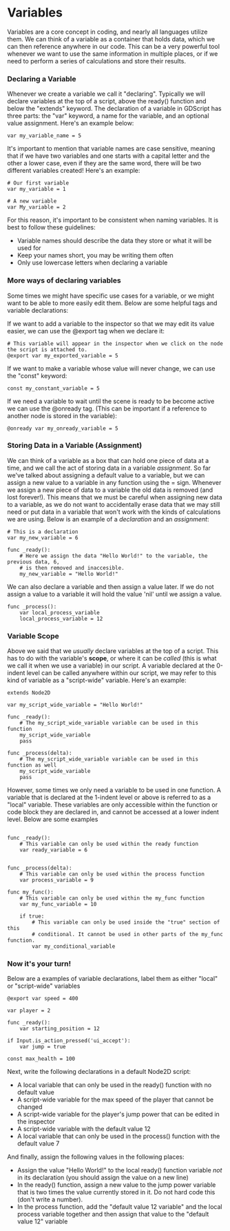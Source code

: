 # Variables

Variables are a core concept in coding, and nearly all languages utilize them. We can think of a variable as a container that holds data, which we can then reference anywhere in our code. This can be a very powerful tool whenever we want to use the same information in multiple places, or if we need to perform a series of calculations and store their results. 

### Declaring a Variable

Whenever we create a variable we call it "declaring". Typically we will declare variables at the top of a script, above the ready() function and below the "extends" keyword. The declaration of a variable in GDScript has three parts: the "var" keyword, a name for the variable, and an optional value assignment. Here's an example below:

```gdscript
var my_variable_name = 5
```

It's important to mention that variable names are case sensitive, meaning that if we have two variables and one starts with a capital letter and the other a lower case, even if they are the same word, there will be two different variables created! Here's an example:

```gdscript
# Our first variable
var my_variable = 1

# A new variable
var My_variable = 2
```

For this reason, it's important to be consistent when naming variables. It is best to follow these guidelines:

* Variable names should describe the data they store or what it will be used for
* Keep your names short, you may be writing them often
* Only use lowercase letters when declaring a variable

### More ways of declaring variables

Some times we might have specific use cases for a variable, or we might want to be able to more easily edit them. Below are some helpful tags and variable declarations:

If we want to add a variable to the inspector so that we may edit its value easier, we can use the @export tag when we declare it:

```gdscript
# This variable will appear in the inspector when we click on the node the script is attached to.
@export var my_exported_variable = 5
```

If we want to make a variable whose value will never change, we can use the "const" keyword:

```gdscript
const my_constant_variable = 5
```

If we need a variable to wait until the scene is ready to be become active we can use the @onready tag. (This can be important if a reference to another node is stored in the variable):

```gdscript
@onready var my_onready_variable = 5
```

### Storing Data in a Variable (Assignment)

We can think of a variable as a box that can hold one piece of data at a time, and we call the act of storing data in a variable *assignment*. So far we've talked about assigning a default value to a variable, but we can assign a new value to a variable in any function using the = sign. Whenever we assign a new piece of data to a variable the old data is removed (and lost forever!). This means that we must be careful when assigning new data to a variable, as we do not want to accidentally erase data that we may still need or put data in a variable that won't work with the kinds of calculations we are using. Below is an example of a *declaration* and an *assignment*:

```gdscript
# This is a declaration
var my_new_variable = 6

func _ready():
	# Here we assign the data "Hello World!" to the variable, the previous data, 6,
	# is then removed and inaccesible.
	my_new_variable = "Hello World!"
```

We can also declare a variable and then assign a value later. If we do not assign a value to a variable it will hold the value 'nil' until we assign a value.

```gdscript
func _process():
	var local_process_variable
	local_process_variable = 12
```
### Variable Scope

Above we said that we *usually* declare variables at the top of a script. This has to do with the variable's **scope**, or where it can be *called* (this is what we call it when we use a variable) in our script. A variable declared at the 0-indent level can be called anywhere within our script, we may refer to this kind of variable as a "script-wide" variable. Here's an example:

```gdscript
extends Node2D

var my_script_wide_variable = "Hello World!"

func _ready():
	# The my_script_wide_variable variable can be used in this function
	my_script_wide_variable
	pass

func _process(delta):
	# The my_script_wide_variable variable can be used in this function as well
	my_script_wide_variable
	pass
```

However, some times we only need a variable to be used in one function. A variable that is declared at the 1-indent level or above is referred to as a "local" variable. These variables are only accessible within the function or code block they are declared in, and cannot be accessed at a lower indent level. Below are some examples

```gdscript

func _ready():
	# This variable can only be used within the ready function
	var ready_variable = 6


func _process(delta):
	# This variable can only be used within the process function
	var process_variable = 9

func my_func():
	# This variable can only be used within the my_func function
	var my_func_variable = 10

	if true:
		# This variable can only be used inside the "true" section of this
		# conditional. It cannot be used in other parts of the my_func function.
		var my_conditional_variable
```

### Now it's your turn!

Below are a examples of variable declarations, label them as either "local" or "script-wide" variables

```gdscript
@export var speed = 400
```

```gdscript
var player = 2
```

```gdscript
func _ready():
	var starting_position = 12
```

```gdscript
if Input.is_action_pressed('ui_accept'):
	var jump = true
```

```gdscript
const max_health = 100
```


Next, write the following declarations in a default Node2D script:

* A local variable that can only be used in the ready() function with no default value
* A script-wide variable for the max speed of the player that cannot be changed
* A script-wide variable for the player's jump power that can be edited in the inspector
* A script-wide variable with the default value 12 
* A local variable that can only be used in the process() function with the default value 7

And finally, assign the following values in the following places:

* Assign the value "Hello World!" to the local ready() function variable *not* in its declaration (you should assign the value on a new line)
* In the ready() function, assign a new value to the jump power variable that is two times the value currently stored in it. Do not hard code this (don't write a number).
* In the process function, add the "default value 12 variable" and the local process variable together and then assign that value to the "default value 12" variable